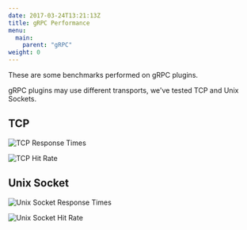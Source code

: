 ```yaml
---
date: 2017-03-24T13:21:13Z
title: gRPC Performance
menu:
  main:
    parent: "gRPC"
weight: 0 
---
```


These are some benchmarks performed on gRPC plugins.

gRPC plugins may use different transports, we've tested TCP and Unix Sockets.

## TCP

![TCP Response Times][1]

![TCP Hit Rate][2]

## Unix Socket

![Unix Socket Response Times][3]


![Unix Socket Hit Rate][4]

[1]: /img/diagrams/tcpResponseTime.png
[2]: /img/diagrams/tcpHitRate.png
[3]: /img/diagrams/unixResponseTime.png
[4]: /img/diagrams/unixHitRate.png